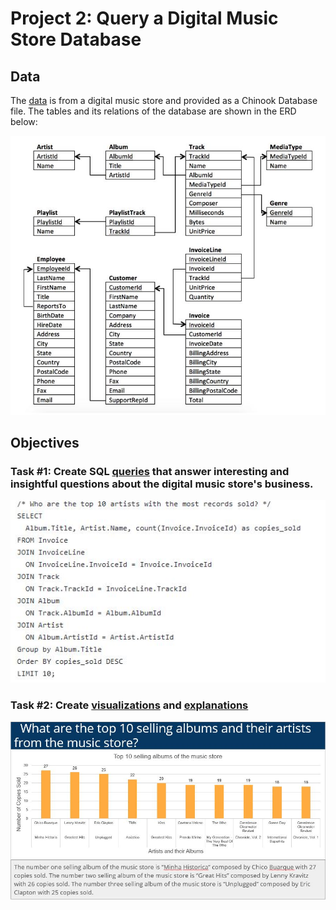 # Project 2: Query a Digital Music Store Database

## Data

The [data](https://github.com/jmt7080/Business_Analyst_Nanodegree/blob/main/Project%203%20Query%20a%20Digital%20Music%20Store%20Database/chinook_db/chinook.db) is from a digital music store and provided as a Chinook Database file. The tables and its relations of the database are shown in the ERD below:

![alt text](https://github.com/jmt7080/Business_Analyst_Nanodegree/blob/main/Project%203%20Query%20a%20Digital%20Music%20Store%20Database/ERD.JPG)


## Objectives

### Task #1: Create SQL [queries](https://github.com/jmt7080/Business_Analyst_Nanodegree/blob/main/Project%203%20Query%20a%20Digital%20Music%20Store%20Database/queries.txt) that answer interesting and insightful questions about the digital music store's business. 

![alt text](https://github.com/jmt7080/Business_Analyst_Nanodegree/blob/main/Project%203%20Query%20a%20Digital%20Music%20Store%20Database/queries_pic.JPG)

### Task #2: Create [visualizations](https://github.com/jmt7080/Business_Analyst_Nanodegree/blob/main/Project%203%20Query%20a%20Digital%20Music%20Store%20Database/graphs.xlsx) and [explanations](https://github.com/jmt7080/Business_Analyst_Nanodegree/blob/main/Project%203%20Query%20a%20Digital%20Music%20Store%20Database/presentation.pdf)

![alt text](https://github.com/jmt7080/Business_Analyst_Nanodegree/blob/main/Project%203%20Query%20a%20Digital%20Music%20Store%20Database/presentation_pic.JPG)
